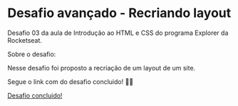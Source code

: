 # Desafio avançado - Recriando layout

Desafio 03 da aula de Introdução ao HTML e CSS do programa Explorer da Rocketseat.

Sobre o desafio:

Nesse desafio foi proposto a recriação de um layout de um site.

Segue o link com do desafio concluido! 🚀💜

<a href="">Desafio concluido!</a>
